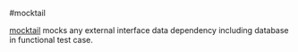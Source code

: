 #mocktail

[mocktail](https://github.com/vashishthask/mocktail/) mocks any external interface data dependency including database in functional test case.
